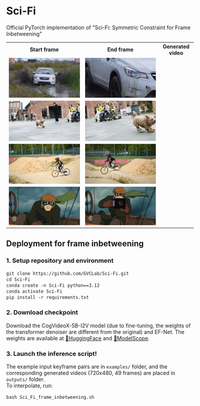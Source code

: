 # Sci-Fi
Official PyTorch implementation of "Sci-Fi: Symmetric Constraint for Frame Inbetweening"

<table class="center">
    <tr style="font-weight: bolder;text-align:center;">
        <td>Start frame</td>
        <td>End frame</td>
        <td>Generated video</td>
    </tr>
  	<tr>
	  <td>
	    <img src=example_input_pairs/input_pair1/start.jpg width="720">
	  </td>
	  <td>
	    <img src=example_input_pairs/input_pair1/end.jpg width="720>
	  </td>
	  <td>
     		<image src=example_output_gifs/result1.gif width="250">
	  </td>
  	</tr>
  	<tr>
	  <td>
	    <img src=example_input_pairs/input_pair2/start.jpg width="720">
	  </td>
	  <td>
	    <img src=example_input_pairs/input_pair2/end.jpg width="720>
	  </td>
	  <td>
     		<image src=example_output_gifs/result2.gif width="720">
	  </td>
  	</tr>
         <tr>
	  <td>
	    <img src=example_input_pairs/input_pair3/start.jpg width="720">
	  </td>
	  <td>
	    <img src=example_input_pairs/input_pair3/end.jpg width="720>
	  </td>
	  <td>
     		<image src=cases/gen_5.gif width="250">
	  </td>
  	</tr>
	<tr>
	  <td>
	    <img src=example_input_pairs/input_pair4/start.jpg width="720">
	  </td>
	  <td>
	    <img src=example_input_pairs/input_pair4/end.jpg width="720>
	  </td>
	  <td>
     		<image src=cases/gen_5.gif width="250">
	  </td>
  	</tr>
</table >

## Deployment for frame inbetweening
### 1. Setup repository and environment
```
git clone https://github.com/GVCLab/Sci-Fi.git
cd Sci-Fi
conda create -n Sci-Fi python==3.12
conda activate Sci-Fi
pip install -r requirements.txt
```
### 2. Download checkpoint
Download the CogVideoX-5B-I2V model (due to fine-tuning, the weights of the transformer denoiser are different from the original) and EF-Net.
The weights are available at [🤗HuggingFace](https://huggingface.co/LiuhanChen/Sci-Fi) and [🤖ModelScope](https://www.modelscope.cn/models/clhxclh/Sci-Fi).

### 3. Launch the inference script!
The example input keyframe pairs are in `examples/` folder, and 
the corresponding generated videos (720x480, 49 frames) are placed in `outputs/` folder.
</br>
To interpolate, run:
```
bash Sci_Fi_frame_inbetweening.sh
```

